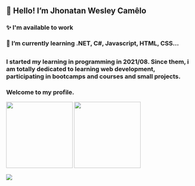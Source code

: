 ##  👋 Hello! I’m Jhonatan Wesley Camêlo
###  ✨ I'm available to work 
###  🌱 I’m currently learning .NET, C#, Javascript, HTML, CSS...

##

### I started my learning in programming in 2021/08. Since them, i am totally dedicated to learning web development, participating in bootcamps and courses and small projects.
### Welcome to my profile.

<div>
  <a https://www.linkedin.com/in/jwcamelo/">
  <img height="180em" src="https://github-readme-stats.vercel.app/api?username=jwcamelo&show_icons=true&theme=dracula&include_all_commits=true&count_private=true"/>
  <img height="180em" src="https://github-readme-stats.vercel.app/api/top-langs/?username=jwcamelo&layout=compact&langs_count=7&theme=dracula"/>
</div>

<a href="https://www.linkedin.com/in/jwcamelo/" target="_blank"><img src="https://img.shields.io/badge/-LinkedIn-%230077B5?style=for-the-badge&logo=linkedin&logoColor=white" target="_blank"></a>
